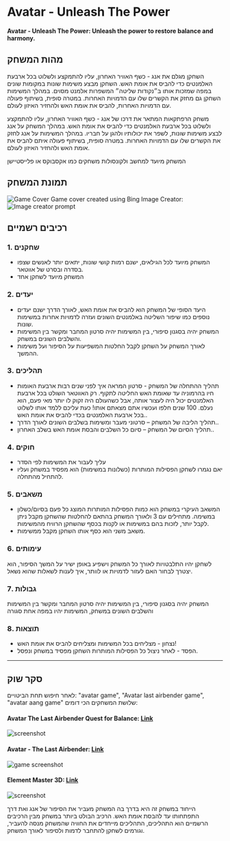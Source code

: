 <div dir='rtl' lang='he'></div>


# Avatar - Unleash The Power

**Avatar - Unleash The Power: Unleash the power to restore balance and harmony.**

## מהות המשחק
השחקן מגלם את אנג - כשף האוויר האחרון, עליו להתמקצע ולשלוט בכל ארבעת האלמנטים כדי להביס את אומת האש. השחקן מבצע משימות שונות במקומות שונים במפה שמזכות אותו ב״נקודות שליטה״ המשפרות אלמנט מסוים. במהלך המשימות השחקן גם מחזק את הקשרים שלו עם הדמויות האחרות. במטרה סופית, בשיתוף פעולה עם הדמויות האחרות, להביס את אומת האש ולהחזיר האיזון לעולם.

משחק הרפתקאות המתאר את דרכו של אנג - כשף האוויר האחרון, עליו להתמקצע ולשלוט בכל ארבעת האלמנטים כדי להביס את אומת האש. במהלך המשחק על אנג לבצע משימות שונות, לשפר את יכולותיו ולהגן על חבריו. במהלך המשימות על אנג לחזק את הקשרים שלו עם הדמויות האחרות. במטרה סופית, בשיתוף פעולה איתם להביס את אומת האש ולהחזיר האיזון לעולם.


המשחק מיועד למחשב ולקונסולות משחקים כמו אקסבוקס או פלייסטיישן

## תמונת המשחק
![Game Cover](https://i.ibb.co/3fCsDpY/image.png)
Game cover created using Bing Image Creator:
![Image creator prompt](https://i.ibb.co/bdtQBSC/image.png)



## רכיבים רשמיים


### 1. שחקנים

* המשחק מיועד לכל הגילאים, ישנם רמות קושי שונות, יתאים יותר לאנשים שצפו בסדרה ובסרט של אווטאר.
* המשחק מיועד לשחקן אחד

### 2. יעדים

* היעד הסופי של המשחק הוא להביס את אומת האש, לאורך הדרך ישנם יעדים נוספים כמו שיפור השליטה באלמנטים השונים ועזרה לדמויות אחרות במשימות שונות.
* המשחק יהיה בסגנון סיפורי, בין המשימות יהיה סרטון המחבר ומקשר בין המשימות והשלבים השונים במשחק.
* לאורך המשחק על השחקן לקבל החלטות המשפיעות על הסיפור ועל משימות ההמשך.


### 3. תהליכים

* תהליך ההתחלה של המשחק - סרטון המראה איך לפני שנים רבות ארבעת האומות חיו בהרמוניה עד שאומת האש החליטה לתקוף. רק האווטאר השולט בכל ארבעת האלמנטים יכול היה לעצור אותה, אבל כשהעולם היה זקוק לו יותר מאי פעם, הוא נעלם. 100 שנים חלפו ועכשיו אתם מצאתם אותו! כעת עליכם ללמד אותו לשלוט בכל ארבעת האלמנטים בכדי להביס את אומת האש..
*	תהליך הליבה של המשחק – סרטוני מעבר ומשימות בשלבים השונים לאורך הדרך..
*	תהליך הסיום של המשחק – סיום כל השלבים והבסת אומת האש בשלב האחרון..

### 4. חוקים
* עליך לעבור את המשימות לפי הסדר
* יאם נגמרו לשחקן הפסילות המותרות (כשלונות במשימות) הוא מפסיד במשחק ועליו להתחיל מהתחלה.



### 5. משאבים
* המשאב העיקרי במשחק הוא כמות הפסילות המותרות המוצג כל פעם בסיום/כשלון במשימה. מתחילים עם 3 ולאורך המשחק בהתאם להחלטות שהשחקן מקבל ניתן לקבל יותר, לזכות בהם במשימות או לקנות בכסף שהשחקן הרוויח מהמשימות.
* משאב משני הוא כסף אותו השחקן מקבל ממשימות.


### 6. עימותים

לשחקן יהיו התלבטויות לאורך כל המשחק וישפיע באופן ישיר על המשך הסיפור, הוא יצטרך לבחור האם לעזור לדמויות או לוותר, איך לענות לשאלות שהוא נשאל.


### 7. גבולות

המשחק יהיה בסגנון סיפורי, בין המשימות יהיה סרטון המחבר ומקשר בין המשימות והשלבים השונים במשחק, המשימות יהיו במפה אחת סגורה
 

### 8. תוצאות

* נצחון - מצליחים בכל המשימות ומצליחים להביס את אומת האש!
* הפסד - לאחר ניצול כל הפסילות המותרות השחקן מפסיד במשחק ונפסל.

---

## סקר שוק

לאחר חיפוש תחת הביטויים: "avatar game", "Avatar last airbender game", "avatar aang game"
שלושת המשחקים הכי דומים:

#### Avatar The Last Airbender Quest for Balance: [Link](https://store.steampowered.com/app/1620030/Avatar_The_Last_Airbender__Quest_for_Balance/)
![screenshot](https://i.ibb.co/mbgh8nN/image.png)

#### Avatar - The Last Airbender: [Link](https://arcadespot.com/game/avatar-the-last-airbender/)
![game screenshot](https://i.ibb.co/3p3Y8L0/image.png)

#### Element Master 3D: [Link](https://apps.apple.com/il/app/element-master-3d/id1556517330?l=he)
![screenshot](https://i.ibb.co/0sq2R7h/Collage-Jan-10-2024.jpg)

הייחוד במשחק זה היא בדרך בה המשחק מעביר את הסיפור של אנג ואת דרך התפתחותו עד להבסת אומת האש.
הרכיב הבולט ביותר במשחק מבין הרכיבים הרשמיים הוא התהליכים, התהליכים מייחדים את החוויה שהמשחק מנסה להעביר, וגורמים לשחקן להתחבר לדמות ולסיפור לאורך המשחק.


</div>

